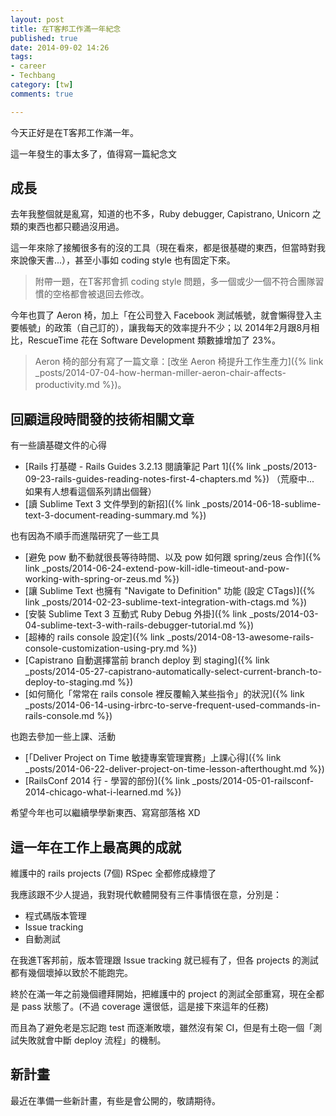 ```yaml
---
layout: post
title: 在T客邦工作滿一年紀念
published: true
date: 2014-09-02 14:26
tags:
- career
- Techbang
category: [tw]
comments: true

---
```

今天正好是在T客邦工作滿一年。

這一年發生的事太多了，值得寫一篇紀念文

## 成長

去年我整個就是亂寫，知道的也不多，Ruby debugger, Capistrano, Unicorn 之類的東西也都只聽過沒用過。

這一年來除了接觸很多有的沒的工具（現在看來，都是很基礎的東西，但當時對我來說像天書...），甚至小事如 coding style 也有固定下來。

> 附帶一題，在T客邦會抓 coding style 問題，多一個或少一個不符合團隊習慣的空格都會被退回去修改。

今年也買了 Aeron 椅，加上「在公司登入 Facebook 測試帳號，就會懶得登入主要帳號」的政策（自己訂的），讓我每天的效率提升不少；以 2014年2月跟8月相比，RescueTime 花在 Software Development 類數據增加了 23%。

> Aeron 椅的部分有寫了一篇文章：[改坐 Aeron 椅提升工作生產力]({% link _posts/2014-07-04-how-herman-miller-aeron-chair-affects-productivity.md %})。

## 回顧這段時間發的技術相關文章

有一些讀基礎文件的心得

* [Rails 打基礎 - Rails Guides 3.2.13 閱讀筆記 Part 1]({% link _posts/2013-09-23-rails-guides-reading-notes-first-4-chapters.md %}) （荒廢中... 如果有人想看這個系列請出個聲）
* [讀 Sublime Text 3 文件學到的新招]({% link _posts/2014-06-18-sublime-text-3-document-reading-summary.md %})

也有因為不順手而進階研究了一些工具

* [避免 pow 動不動就很長等待時間、以及 pow 如何跟 spring/zeus 合作]({% link _posts/2014-06-24-extend-pow-kill-idle-timeout-and-pow-working-with-spring-or-zeus.md %})
* [讓 Sublime Text 也擁有 "Navigate to Definition" 功能 (設定 CTags)]({% link _posts/2014-02-23-sublime-text-integration-with-ctags.md %})
* [安裝 Sublime Text 3 互動式 Ruby Debug 外掛]({% link _posts/2014-03-04-sublime-text-3-with-rails-debugger-tutorial.md %})
* [超棒的 rails console 設定]({% link _posts/2014-08-13-awesome-rails-console-customization-using-pry.md %})
* [Capistrano 自動選擇當前 branch deploy 到 staging]({% link _posts/2014-05-27-capistrano-automatically-select-current-branch-to-deploy-to-staging.md %})
* [如何簡化「常常在 rails console 裡反覆輸入某些指令」的狀況]({% link _posts/2014-06-14-using-irbrc-to-serve-frequent-used-commands-in-rails-console.md %})

也跑去參加一些上課、活動

* [「Deliver Project on Time 敏捷專案管理實務」上課心得]({% link _posts/2014-06-22-deliver-project-on-time-lesson-afterthought.md %})
* [RailsConf 2014 行 - 學習的部份]({% link _posts/2014-05-01-railsconf-2014-chicago-what-i-learned.md %})

希望今年也可以繼續學學新東西、寫寫部落格 XD

## 這一年在工作上最高興的成就

維護中的 rails projects (7個) RSpec 全都修成綠燈了

我應該跟不少人提過，我對現代軟體開發有三件事情很在意，分別是：

* 程式碼版本管理
* Issue tracking
* 自動測試

在我進T客邦前，版本管理跟 Issue tracking 就已經有了，但各 projects 的測試都有幾個壞掉以致於不能跑完。

終於在滿一年之前幾個禮拜開始，把維護中的 project 的測試全部重寫，現在全都是 pass 狀態了。(不過 coverage 還很低，這是接下來這年的任務)

而且為了避免老是忘記跑 test 而逐漸敗壞，雖然沒有架 CI，但是有土砲一個「測試失敗就會中斷 deploy 流程」的機制。

## 新計畫

最近在準備一些新計畫，有些是會公開的，敬請期待。
